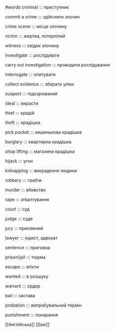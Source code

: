 #words 
criminal ::: преступник
<!--SR:!2022-11-13,3,250!2022-11-12,2,248-->
commit a crime ::: здійснити злочин
<!--SR:!2022-11-12,2,248!2022-11-12,2,248-->
crime scene ::: місце злочину
<!--SR:!2022-11-13,3,250!2022-11-13,3,250-->
victim ::: жертва, потерпілий
<!--SR:!2022-11-12,2,248!2022-11-12,2,248-->
witness ::: свідок злочину
<!--SR:!2022-11-13,3,250!2022-11-12,2,248-->
investigate ::: рослідувати
<!--SR:!2022-11-13,3,250!2022-11-12,2,248-->
carry out investigation ::: проводити рослідування
<!--SR:!2022-11-13,3,250!2022-11-12,2,248-->
interrogate ::: опитувати
<!--SR:!2022-11-11,1,230!2022-11-12,2,248-->
collect evidence ::: зберати уліки
<!--SR:!2022-11-13,3,250!2022-11-12,2,248-->
suspect ::: підозрюваний
<!--SR:!2022-11-12,2,248!2022-11-12,2,248-->
steal ::: вкрасти
<!--SR:!2022-11-11,1,230!2022-11-12,2,248-->
thief ::: крадій
<!--SR:!2022-11-13,3,250!2022-11-13,3,250-->
theft ::: крадішка
<!--SR:!2022-11-12,2,248!2022-11-12,2,248-->
pick pocket ::: кишенькова крадішка
<!--SR:!2022-11-12,2,248!2022-11-12,2,248-->
burglary ::: квартирна крадішка
<!--SR:!2022-11-13,3,250!2022-11-12,2,248-->
shop lifting ::: магазина крадішка
<!--SR:!2022-11-13,3,250!2022-11-12,2,248-->
hijack ::: угон
<!--SR:!2022-11-13,3,250!2022-11-12,2,248-->
kidnapping ::: викрадення  людини
<!--SR:!2022-11-13,3,250!2022-11-12,2,248-->
robbery ::: грабіж
<!--SR:!2022-11-13,3,250!2022-11-12,2,248-->
murder ::: вбивство
<!--SR:!2022-11-13,3,250!2022-11-12,2,248-->
rape ::: зґвалтування
<!--SR:!2022-11-13,3,250!2022-11-12,2,248-->
court ::: суд
<!--SR:!2022-11-13,3,250!2022-11-12,2,248-->
judge ::: судя
<!--SR:!2022-12-04,3,228!2022-11-12,2,248-->
jury ::: присяжний
<!--SR:!2022-11-13,3,250!2022-11-12,2,248-->
lawyer ::: юрист, адвокат
<!--SR:!2022-11-13,3,250!2022-11-12,2,248-->
sentence ::: приговор
<!--SR:!2022-11-13,3,250!2022-11-13,3,250-->
prison/jail ::: тюрма
<!--SR:!2022-11-13,3,250!2022-11-12,2,248-->
escape ::: втікти
<!--SR:!2022-11-12,2,248!2022-11-12,2,248-->
wanted ::: в розшуку
<!--SR:!2022-11-13,3,250!2022-11-12,2,248-->
warrant ::: ордер
<!--SR:!2022-11-13,3,250!2022-11-13,3,250-->
bail ::: застава
<!--SR:!2022-11-11,1,230!2022-11-13,3,250-->
probation ::: випробувальний термін
<!--SR:!2022-11-12,2,248!2022-11-12,2,248-->
punishment ::: покарання
<!--SR:!2022-11-13,3,250!2022-11-12,2,248-->
[[Англійська]] [[law]]